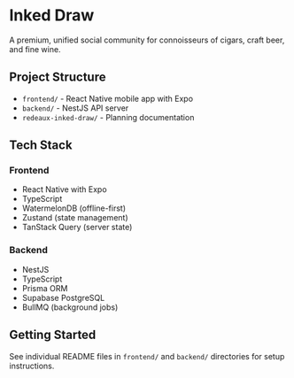 # Inked Draw

A premium, unified social community for connoisseurs of cigars, craft beer, and fine wine.

## Project Structure

- `frontend/` - React Native mobile app with Expo
- `backend/` - NestJS API server
- `redeaux-inked-draw/` - Planning documentation

## Tech Stack

### Frontend
- React Native with Expo
- TypeScript
- WatermelonDB (offline-first)
- Zustand (state management)
- TanStack Query (server state)

### Backend
- NestJS
- TypeScript
- Prisma ORM
- Supabase PostgreSQL
- BullMQ (background jobs)

## Getting Started

See individual README files in `frontend/` and `backend/` directories for setup instructions.
